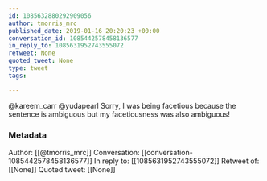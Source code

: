 ```yaml
---
id: 1085632880292909056
author: tmorris_mrc
published_date: 2019-01-16 20:20:23 +00:00
conversation_id: 1085442578458136577
in_reply_to: 1085631952743555072
retweet: None
quoted_tweet: None
type: tweet
tags:

---
```


@kareem_carr @yudapearl Sorry, I was being facetious because the sentence is ambiguous but my facetiousness was also ambiguous!

### Metadata

Author: [[@tmorris_mrc]]
Conversation: [[conversation-1085442578458136577]]
In reply to: [[1085631952743555072]]
Retweet of: [[None]]
Quoted tweet: [[None]]
